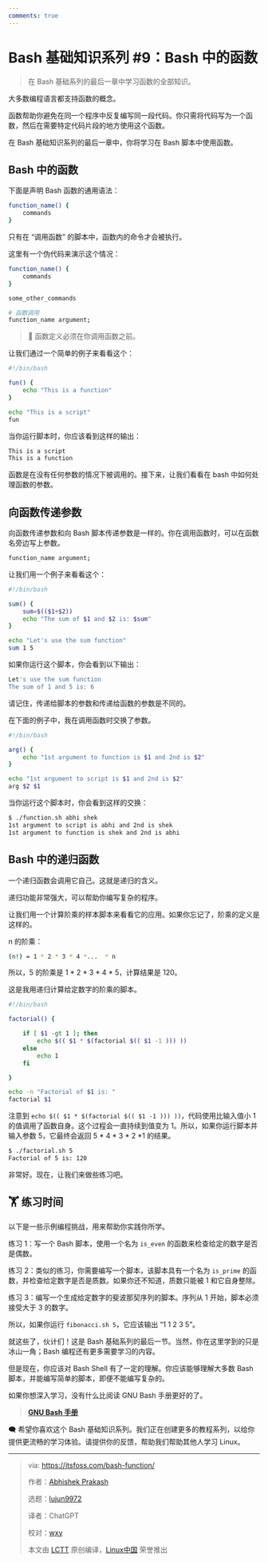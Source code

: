 ```yaml
---
comments: true
---
```


# Bash 基础知识系列 #9：Bash 中的函数

> 在 Bash 基础系列的最后一章中学习函数的全部知识。

大多数编程语言都支持函数的概念。

函数帮助你避免在同一个程序中反复编写同一段代码。你只需将代码写为一个函数，然后在需要特定代码片段的地方使用这个函数。

在 Bash 基础知识系列的最后一章中，你将学习在 Bash 脚本中使用函数。

## Bash 中的函数

下面是声明 Bash 函数的通用语法：

```Bash
function_name() {
    commands
}
```

只有在 “调用函数” 的脚本中，函数内的命令才会被执行。

这里有一个伪代码来演示这个情况：

```Bash
function_name() {
    commands
}

some_other_commands

# 函数调用
function_name argument;
```

> 🚧 函数定义必须在你调用函数之前。

让我们通过一个简单的例子来看看这个：

```Bash
#!/bin/bash

fun() {
    echo "This is a function"
}

echo "This is a script"
fun
```

当你运行脚本时，你应该看到这样的输出：

```Bash
This is a script
This is a function
```

函数是在没有任何参数的情况下被调用的。接下来，让我们看看在 bash 中如何处理函数的参数。

## 向函数传递参数

向函数传递参数和向 Bash 脚本传递参数是一样的。你在调用函数时，可以在函数名旁边写上参数。

```Bash
function_name argument;
```

让我们用一个例子来看看这个：

```Bash
#!/bin/bash

sum() {
    sum=$(($1+$2))
    echo "The sum of $1 and $2 is: $sum"
}

echo "Let's use the sum function"
sum 1 5
```

如果你运行这个脚本，你会看到以下输出：

```Bash
Let's use the sum function
The sum of 1 and 5 is: 6
```

请记住，传递给脚本的参数和传递给函数的参数是不同的。

在下面的例子中，我在调用函数时交换了参数。

```Bash
#!/bin/bash

arg() {
    echo "1st argument to function is $1 and 2nd is $2"
}

echo "1st argument to script is $1 and 2nd is $2"
arg $2 $1
```

当你运行这个脚本时，你会看到这样的交换：

```Bash
$ ./function.sh abhi shek
1st argument to script is abhi and 2nd is shek
1st argument to function is shek and 2nd is abhi

```

## Bash 中的递归函数

一个递归函数会调用它自己。这就是递归的含义。

递归功能非常强大，可以帮助你编写复杂的程序。

让我们用一个计算阶乘的样本脚本来看看它的应用。如果你忘记了，阶乘的定义是这样的。

n 的阶乘：

```Bash
(n!) = 1 * 2 * 3 * 4 *...  * n
```

所以，5 的阶乘是 1 * 2 * 3 * 4 * 5，计算结果是 120。

这是我用递归计算给定数字的阶乘的脚本。

```Bash
#!/bin/bash

factorial() {

    if [ $1 -gt 1 ]; then
        echo $(( $1 * $(factorial $(( $1 -1 ))) ))
    else
        echo 1
    fi

}

echo -n "Factorial of $1 is: "
factorial $1
```

注意到 `echo $(( $1 * $(factorial $(( $1 -1 ))) ))`，代码使用比输入值小 1 的值调用了函数自身。这个过程会一直持续到值变为 1。所以，如果你运行脚本并输入参数 5，它最终会返回 5 * 4 * 3 * 2 *1 的结果。

```Bash
$ ./factorial.sh 5
Factorial of 5 is: 120
```

非常好。现在，让我们来做些练习吧。

## 🏋️ 练习时间

以下是一些示例编程挑战，用来帮助你实践你所学。

练习 1：写一个 Bash 脚本，使用一个名为 `is_even` 的函数来检查给定的数字是否是偶数。

练习 2：类似的练习，你需要编写一个脚本，该脚本具有一个名为 `is_prime` 的函数，并检查给定数字是否是质数。如果你还不知道，质数只能被 1 和它自身整除。

练习 3：编写一个生成给定数字的斐波那契序列的脚本。序列从 1 开始，脚本必须接受大于 3 的数字。

所以，如果你运行 `fibonacci.sh 5`，它应该输出 “1 1 2 3 5”。

就这些了，伙计们！这是 Bash 基础系列的最后一节。当然，你在这里学到的只是冰山一角；Bash 编程还有更多需要学习的内容。

但是现在，你应该对 Bash Shell 有了一定的理解。你应该能够理解大多数 Bash 脚本，并能编写简单的脚本，即便不能编写复杂的。

如果你想深入学习，没有什么比阅读 GNU Bash 手册更好的了。

> **[GNU Bash 手册](https://www.gnu.org/software/bash/manual/)**

🗨 希望你喜欢这个 Bash 基础知识系列。我们正在创建更多的教程系列，以给你提供更流畅的学习体验。请提供你的反馈，帮助我们帮助其他人学习 Linux。


--------------------------------------------------------------------------------

>via: https://itsfoss.com/bash-function/
>
>作者：[Abhishek Prakash](https://itsfoss.com/author/abhishek/)
>
>选题：[lujun9972](https://github.com/lujun9972)
>
>译者：ChatGPT
>
>校对：[wxy](https://github.com/wxy)
>
>本文由 [LCTT](https://github.com/LCTT/TranslateProject) 原创编译，[Linux中国](https://linux.net.cn/) 荣誉推出